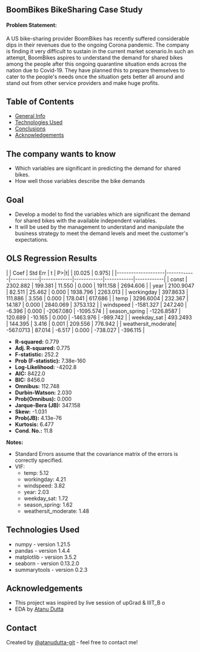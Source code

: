 ## BoomBikes BikeSharing Case Study

#### Problem Statement:

A US bike-sharing provider BoomBikes has recently suffered considerable dips in their revenues due to the ongoing Corona pandemic. The company is finding it very difficult to sustain in the current market scenario.In such an attempt, BoomBikes aspires to understand the demand for shared bikes among the people after this ongoing quarantine situation ends across the nation due to Covid-19. They have planned this to prepare themselves to cater to the people's needs once the situation gets better all around and stand out from other service providers and make huge profits.

## Table of Contents
* [General Info](#general-information)
* [Technologies Used](#technologies-used)
* [Conclusions](#conclusions)
* [Acknowledgements](#acknowledgements)

<!-- You can include any other section that is pertinent to your problem -->

## The company wants to know
- Which variables are significant in predicting the demand for shared bikes.
- How well those variables describe the bike demands

## Goal
- Develop a model to find the variables which are significant the demand for shared bikes with the available independent variables.
- It will be used by the management to understand and manipulate the business strategy to meet the demand levels and meet the customer's expectations.


<!-- You don't have to answer all the questions - just the ones relevant to your project. -->


## OLS Regression Results

|                    | Coef       | Std Err    | t           | P>|t|       | [0.025     | 0.975]     |
|--------------------|------------|------------|-------------|------------|------------|------------|
| const              | 2302.882   | 199.381    | 11.550      | 0.000      | 1911.158   | 2694.606   |
| year               | 2100.9047  | 82.511     | 25.462      | 0.000      | 1938.796   | 2263.013   |
| workingday         | 397.8633   | 111.886    | 3.556       | 0.000      | 178.041    | 617.686    |
| temp               | 3296.6004  | 232.367    | 14.187      | 0.000      | 2840.069   | 3753.132   |
| windspeed          | -1581.327  | 247.240    | -6.396      | 0.000      | -2067.080  | -1095.574  |
| season_spring      | -1226.8587 | 120.689    | -10.165     | 0.000      | -1463.976  | -989.742   |
| weekday_sat        | 493.2493   | 144.395    | 3.416       | 0.001      | 209.556    | 776.942    |
| weathersit_moderate| -567.0713  | 87.014     | -6.517      | 0.000      | -738.027   | -396.115   |

- **R-squared:** 0.779
- **Adj. R-squared:** 0.775
- **F-statistic:** 252.2
- **Prob (F-statistic):** 7.38e-160
- **Log-Likelihood:** -4202.8
- **AIC:** 8422.0
- **BIC:** 8456.0
- **Omnibus:** 112.748
- **Durbin-Watson:** 2.030
- **Prob(Omnibus):** 0.000
- **Jarque-Bera (JB):** 347.158
- **Skew:** -1.031
- **Prob(JB):** 4.13e-76
- **Kurtosis:** 6.477
- **Cond. No.:** 11.8

**Notes:**
- Standard Errors assume that the covariance matrix of the errors is correctly specified.
- VIF:
  - temp: 5.12
  - workingday: 4.21
  - windspeed: 3.82
  - year: 2.03
  - weekday_sat: 1.72
  - season_spring: 1.62
  - weathersit_moderate: 1.48


<!-- You don't have to answer all the questions - just the ones relevant to your project. -->


## Technologies Used
- numpy - version 1.21.5
- pandas - version 1.4.4
- matplotlib - version 3.5.2
- seaborn - version 0.13.2.0
- summarytools - version 0.2.3

<!-- As the libraries versions keep on changing, it is recommended to mention the version of library used in this project -->

## Acknowledgements

- This project was inspired by live session of upGrad & IIIT_B o
- EDA by [Atanu Dutta](https://www.linkedin.com/in/atanudutta/)

## Contact
Created by [@atanudutta-git](https://github.com/atanudutta-git/) - feel free to contact me!


<!-- Optional -->
<!-- ## License -->
<!-- This project is open source and available under the [... License](). -->

<!-- You don't have to include all sections - just the one's relevant to your project -->
